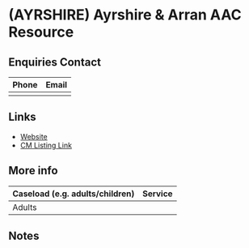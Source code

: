 
# <span style="color:;">(AYRSHIRE)</span> Ayrshire & Arran AAC Resource

## Enquiries Contact
| Phone | Email |
| ----- | ----- |
|  |  |

## Links

- [Website]()
- [CM Listing Link]()

## More info
| Caseload (e.g. adults/children) | Service |
| ------------------------------- | ------- |
| Adults |  |


## Notes


